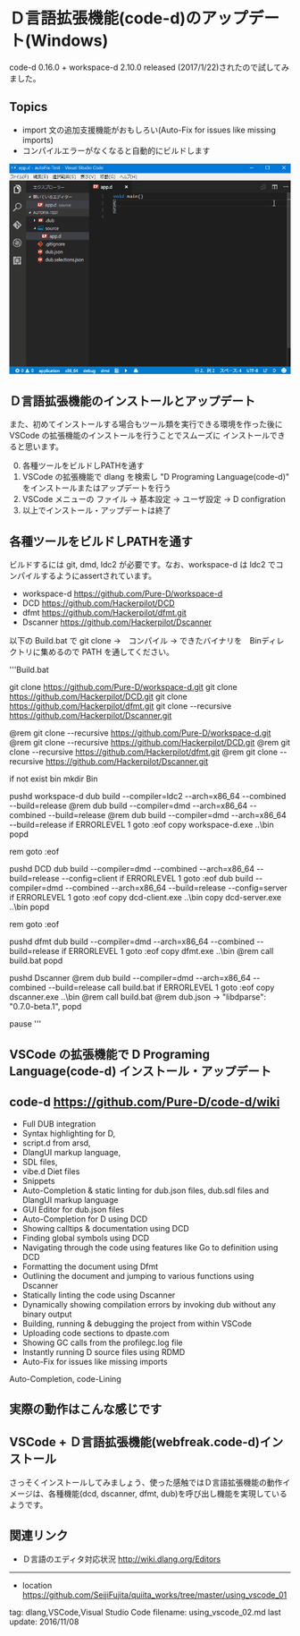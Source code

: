 # Ｄ言語拡張機能(code-d)のアップデート(Windows)

code-d 0.16.0 + workspace-d 2.10.0 released (2017/1/22)されたので試してみました。

## Topics

- import 文の追加支援機能がおもしろい(Auto-Fix for issues like missing imports)
- コンパイルエラーがなくなると自動的にビルドします

![vscode_auto_import_fix.gif](https://raw.githubusercontent.com/SeijiFujita/quiita_works/master/using_vscode_02/pics/vscode_auto_import_fix.gif)



## Ｄ言語拡張機能のインストールとアップデート
また、初めてインストールする場合もツール類を実行できる環境を作った後に VSCode の拡張機能のインストールを行うことでスムーズに
インストールできると思います。

0. 各種ツールをビルドしPATHを通す
0. VSCode の拡張機能で dlang を検索し "D Programing Language(code-d)" をインストールまたはアップデートを行う
0. VSCode メニューの ファイル -> 基本設定 -> ユーザ設定 ->  D configration
0. 以上でインストール・アップデートは終了



## 各種ツールをビルドしPATHを通す
ビルドするには git, dmd, ldc2 が必要です。なお、workspace-d は ldc2 でコンパイルするようにassertされています。

- workspace-d  https://github.com/Pure-D/workspace-d
- DCD  https://github.com/Hackerpilot/DCD
- dfmt  https://github.com/Hackerpilot/dfmt.git
- Dscanner  https://github.com/Hackerpilot/Dscanner

以下の Build.bat で git clone ->　コンパイル -> できたバイナリを　Binディレクトリに集めるので PATH を通してください。

'''Build.bat

git clone https://github.com/Pure-D/workspace-d.git
git clone https://github.com/Hackerpilot/DCD.git
git clone https://github.com/Hackerpilot/dfmt.git
git clone --recursive https://github.com/Hackerpilot/Dscanner.git

@rem git clone --recursive https://github.com/Pure-D/workspace-d.git
@rem git clone --recursive https://github.com/Hackerpilot/DCD.git
@rem git clone --recursive https://github.com/Hackerpilot/dfmt.git
@rem git clone --recursive https://github.com/Hackerpilot/Dscanner.git

if not exist bin mkdir Bin

pushd workspace-d
dub build --compiler=ldc2 --arch=x86_64 --combined --build=release
@rem dub build --compiler=dmd  --arch=x86_64 --combined --build=release
@rem dub build --compiler=dmd  --arch=x86_64 --build=release
if ERRORLEVEL 1 goto :eof
copy workspace-d.exe ..\bin
popd

rem goto :eof

pushd DCD
dub build --compiler=dmd --combined --arch=x86_64 --build=release --config=client
if ERRORLEVEL 1 goto :eof
dub build --compiler=dmd --combined --arch=x86_64 --build=release --config=server
if ERRORLEVEL 1 goto :eof
copy dcd-client.exe ..\bin
copy dcd-server.exe ..\bin
popd

rem goto :eof

pushd dfmt
dub build --compiler=dmd  --arch=x86_64 --combined --build=release
if ERRORLEVEL 1 goto :eof
copy dfmt.exe ..\bin
@rem call build.bat
popd

pushd Dscanner
@rem dub build --compiler=dmd  --arch=x86_64 --combined --build=release
call build.bat
if ERRORLEVEL 1 goto :eof
copy dscanner.exe ..\bin
@rem call build.bat
@rem dub.json -> "libdparse": "0.7.0-beta.1",
popd

pause
'''


## VSCode の拡張機能で D Programing Language(code-d) インストール・アップデート



## code-d  https://github.com/Pure-D/code-d/wiki


- Full DUB integration
- Syntax highlighting for D,
- script.d from arsd,
- DlangUI markup language,
- SDL files,
- vibe.d Diet files
- Snippets
- Auto-Completion & static linting for dub.json files, dub.sdl files and DlangUI markup language
- GUI Editor for dub.json files
- Auto-Completion for D using DCD
- Showing calltips & documentation using DCD
- Finding global symbols using DCD
- Navigating through the code using features like Go to definition using DCD
- Formatting the document using Dfmt
- Outlining the document and jumping to various functions using Dscanner
- Statically linting the code using Dscanner
- Dynamically showing compilation errors by invoking dub without any binary output
- Building, running & debugging the project from within VSCode
- Uploading code sections to dpaste.com
- Showing GC calls from the profilegc.log file
- Instantly running D source files using RDMD
- Auto-Fix for issues like missing imports


Auto-Completion, code-Lining


## 実際の動作はこんな感じです

## VSCode + Ｄ言語拡張機能(webfreak.code-d)インストール

さっそくインストールしてみましょう、使った感触ではＤ言語拡張機能の動作イメージは、各種機能(dcd, dscanner, dfmt, dub)を呼び出し機能を実現しているようです。


## 関連リンク

- Ｄ言語のエディタ対応状況 http://wiki.dlang.org/Editors

----

- location https://github.com/SeijiFujita/quiita_works/tree/master/using_vscode_01


tag: dlang,VSCode,Visual Studio Code
filename: using_vscode_02.md
last update: 2016/11/08


